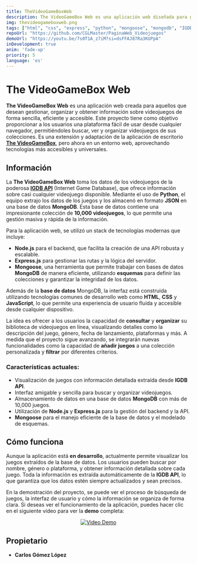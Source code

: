 ```yaml
---
title: TheVideoGameBoxWeb
description: The VideoGameBox Web es una aplicación web diseñada para gestionar y organizar grandes colecciones de videojuegos, permitiendo a los usuarios obtener información detallada y administrar sus juegos de manera eficiente a través de una plataforma accesible desde cualquier navegador.
img: thevideogameboxweb.png
tags: ["html", "css", "express", "python", "mongoose", "mongodb", "IGDB", "code"]
repoUrl: "https://github.com/CGLMaster/PaginaWeb_Videojuegos"
demoUrl: "https://youtu.be/7s0T1A_z7iM?si=dsFFAJ87Ra3KUPpA"
inDevelopment: true
anim: 'fade-up'
priority: 5
language: 'es'
---
```


# The VideoGameBox Web

**The VideoGameBox Web** es una aplicación web creada para aquellos que desean gestionar, organizar y obtener información sobre videojuegos de forma sencilla, eficiente y accesible. Este proyecto tiene como objetivo proporcionar a los usuarios una plataforma fácil de usar desde cualquier navegador, permitiéndoles buscar, ver y organizar videojuegos de sus colecciones. Es una extensión y adaptación de la aplicación de escritorio **[The VideoGameBox](https://github.com/CGLMaster/TheVideoGameBox)**, pero ahora en un entorno web, aprovechando tecnologías más accesibles y universales.

## Información

La **The VideoGameBox Web** toma los datos de los videojuegos de la poderosa **[IGDB API](https://api-docs.igdb.com/#examples)** (Internet Game Database), que ofrece información sobre casi cualquier videojuego disponible. Mediante el uso de **Python**, el equipo extrajo los datos de los juegos y los almacenó en formato **JSON** en una base de datos **MongoDB**. Esta base de datos contiene una impresionante colección de **10,000 videojuegos**, lo que permite una gestión masiva y rápida de la información.

Para la aplicación web, se utilizó un stack de tecnologías modernas que incluye:

- **Node.js** para el backend, que facilita la creación de una API robusta y escalable.
- **Express.js** para gestionar las rutas y la lógica del servidor.
- **Mongoose**, una herramienta que permite trabajar con bases de datos **MongoDB** de manera eficiente, utilizando **esquemas** para definir las colecciones y garantizar la integridad de los datos.

Además de la **base de datos** MongoDB, la interfaz está construida utilizando tecnologías comunes de desarrollo web como **HTML**, **CSS** y **JavaScript**, lo que permite una experiencia de usuario fluida y accesible desde cualquier dispositivo.

La idea es ofrecer a los usuarios la capacidad de **consultar** y **organizar** su biblioteca de videojuegos en línea, visualizando detalles como la descripción del juego, género, fecha de lanzamiento, plataformas y más. A medida que el proyecto sigue avanzando, se integrarán nuevas funcionalidades como la capacidad de **añadir juegos** a una colección personalizada y **filtrar** por diferentes criterios.

### Características actuales:
- Visualización de juegos con información detallada extraída desde **IGDB API**.
- Interfaz amigable y sencilla para buscar y organizar videojuegos.
- Almacenamiento de datos en una base de datos **MongoDB** con más de 10,000 juegos.
- Utilización de **Node.js** y **Express.js** para la gestión del backend y la API.
- **Mongoose** para el manejo eficiente de la base de datos y el modelado de esquemas.

## Cómo funciona

Aunque la aplicación está **en desarrollo**, actualmente permite visualizar los juegos extraídos de la base de datos. Los usuarios pueden buscar por nombre, género o plataforma, y obtener información detallada sobre cada juego. Toda la información es extraída automáticamente de la **IGDB API**, lo que garantiza que los datos estén siempre actualizados y sean precisos.

En la demostración del proyecto, se puede ver el proceso de búsqueda de juegos, la interfaz de usuario y cómo la información se organiza de forma clara. Si deseas ver el funcionamiento de la aplicación, puedes hacer clic en el siguiente video para ver la **demo** completa:

<p align="center">
  <a href="https://www.youtube.com/watch?v=7s0T1A_z7iM">
    <img src="https://img.youtube.com/vi/7s0T1A_z7iM/0.jpg" alt="Video Demo">
  </a>
</p>

## Propietario

- **Carlos Gómez López**

